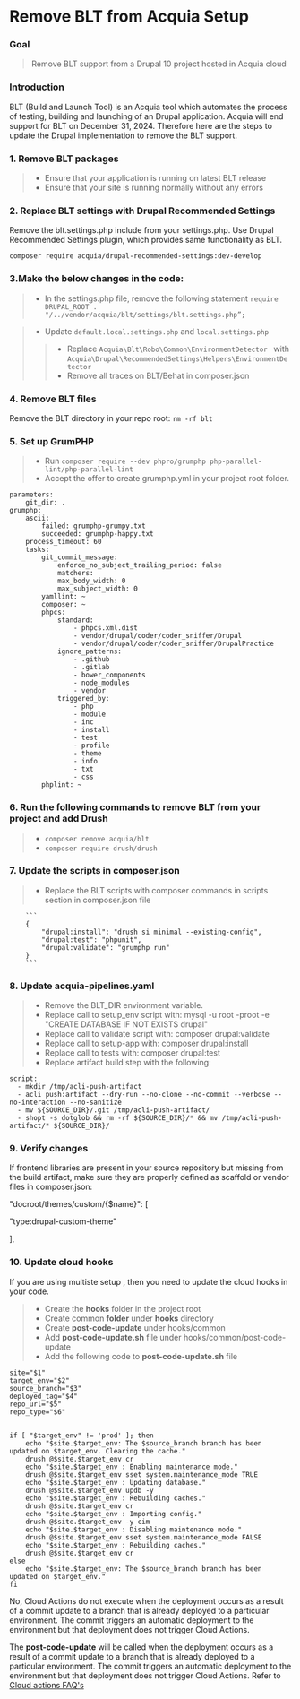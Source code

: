# Remove BLT from Acquia Setup

### Goal
> Remove BLT support from a Drupal 10 project hosted in Acquia cloud

### Introduction
BLT (Build and Launch Tool) is an Acquia tool which automates the process of testing, building and launching of an Drupal application. Acquia will end support for BLT on December 31, 2024.  Therefore here are the steps to update the Drupal implementation to remove the BLT support.

 ### 1. Remove BLT packages
   >- Ensure that your application is running on latest BLT release
   >- Ensure that your site is running normally without any errors
 ### 2. Replace BLT settings with Drupal Recommended Settings
 Remove the blt.settings.php include from your settings.php. Use Drupal Recommended Settings
 plugin, which provides same functionality as BLT.

````
composer require acquia/drupal-recommended-settings:dev-develop
````
### 3.Make the below changes in the code:
>- In the settings.php file, remove the following statement
```require DRUPAL_ROOT . "/../vendor/acquia/blt/settings/blt.settings.php”;```

>-  Update ```default.local.settings.php``` and  ```local.settings.php```
>>- Replace ```Acquia\Blt\Robo\Common\EnvironmentDetector
``` with ```Acquia\Drupal\RecommendedSettings\Helpers\EnvironmentDetector```
>>- Remove all traces on BLT/Behat in composer.json


### 4. Remove BLT files
Remove the BLT directory in your repo root: ```rm -rf blt```

### 5. Set up GrumPHP
>- Run ```composer require --dev phpro/grumphp php-parallel-lint/php-parallel-lint```
>- Accept the offer to create grumphp.yml in your project root folder.

```
parameters:
    git_dir: .
grumphp:
    ascii:
        failed: grumphp-grumpy.txt
        succeeded: grumphp-happy.txt
    process_timeout: 60
    tasks:
        git_commit_message:
            enforce_no_subject_trailing_period: false
            matchers:
            max_body_width: 0
            max_subject_width: 0
        yamllint: ~
        composer: ~
        phpcs:
            standard:
                - phpcs.xml.dist
                - vendor/drupal/coder/coder_sniffer/Drupal
                - vendor/drupal/coder/coder_sniffer/DrupalPractice
            ignore_patterns:
                - .github
                - .gitlab
                - bower_components
                - node_modules
                - vendor
            triggered_by:
                - php
                - module
                - inc
                - install
                - test
                - profile
                - theme
                - info
                - txt
                - css
        phplint: ~

```
### 6. Run the following commands to remove BLT from your project  and add Drush
>- ```composer remove acquia/blt```
>- ```composer require drush/drush```

### 7. Update the scripts in composer.json
>- Replace the BLT scripts with composer commands in scripts section in composer.json file

        ```
        {
            "drupal:install": "drush si minimal --existing-config",
            "drupal:test": "phpunit",
            "drupal:validate": "grumphp run"
        }
        ```
### 8. Update acquia-pipelines.yaml
>- Remove the BLT_DIR environment variable.
>- Replace call to setup_env script with: mysql -u root -proot -e "CREATE DATABASE IF NOT EXISTS drupal"
>- Replace call to validate script with: composer drupal:validate
>- Replace call to setup-app with: composer drupal:install
>- Replace call to tests with: composer drupal:test
>- Replace artifact build step with the following:
```
script:
  - mkdir /tmp/acli-push-artifact
  - acli push:artifact --dry-run --no-clone --no-commit --verbose --no-interaction --no-sanitize
  - mv ${SOURCE_DIR}/.git /tmp/acli-push-artifact/
  - shopt -s dotglob && rm -rf ${SOURCE_DIR}/* && mv /tmp/acli-push-artifact/* ${SOURCE_DIR}/

```
### 9. Verify changes
If frontend libraries are present in your source repository but missing from the build artifact, make sure they are properly defined as scaffold or vendor files in composer.json:

"docroot/themes/custom/{$name}": [

  "type:drupal-custom-theme"

],
### 10. Update cloud hooks
If you are using multiste setup , then you need to update the cloud hooks in your code.

>- Create the **hooks** folder in the project root
>- Create common **folder** under **hooks** directory
>- Create **post-code-update** under hooks/common
>- Add **post-code-update.sh** file under hooks/common/post-code-update
>- Add the following code to **post-code-update.sh** file
```
site="$1"
target_env="$2"
source_branch="$3"
deployed_tag="$4"
repo_url="$5"
repo_type="$6"


if [ "$target_env" != 'prod' ]; then
    echo "$site.$target_env: The $source_branch branch has been updated on $target_env. Clearing the cache."
    drush @$site.$target_env cr
    echo "$site.$target_env : Enabling maintenance mode."
    drush @$site.$target_env sset system.maintenance_mode TRUE
    echo "$site.$target_env : Updating database."
    drush @$site.$target_env updb -y
    echo "$site.$target_env : Rebuilding caches."
    drush @$site.$target_env cr
    echo "$site.$target_env : Importing config."
    drush @$site.$target_env -y cim
    echo "$site.$target_env : Disabling maintenance mode."
    drush @$site.$target_env sset system.maintenance_mode FALSE
    echo "$site.$target_env : Rebuilding caches."
    drush @$site.$target_env cr
else
    echo "$site.$target_env: The $source_branch branch has been updated on $target_env."
fi

```
No, Cloud Actions do not execute when the deployment occurs as a result of a commit update to a branch that is already deployed to a particular environment. The commit triggers an automatic deployment to the environment but that deployment does not trigger Cloud Actions.


The **post-code-update** will be called when the deployment occurs as a result of a commit update to a branch that is already deployed to a particular environment. The commit triggers an automatic deployment to the environment but that deployment does not trigger Cloud Actions.
Refer to [Cloud actions FAQ's](https://docs.acquia.com/acquia-cloud-platform/manage-apps/cloud-actions/faq)
